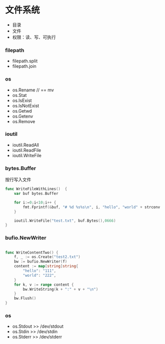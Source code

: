 # 文件系统

- 目录
- 文件
- 权限：读、写、可执行


### filepath

- filepath.split
- filepath.join

### os

- os.Rename // == mv
- os.Stat
- os.IsExist
- os.IsNotExist
- os.Getwd
- os.Getenv
- os.Remove

### ioutil

- ioutil.ReadAll
- ioutil.ReadFile
- ioutil.WriteFile


### bytes.Buffer


按行写入文件

``` go 
func WriteFileWithLines()  {
	var buf bytes.Buffer

	for i:=0;i<10;i++ {
		fmt.Fprintf(&buf, "# %d %s%s\n", i, "hello", "world" + strconv.Itoa(i))
	}

	ioutil.WriteFile("test.txt", buf.Bytes(),0666)
}
```

### bufio.NewWriter

```go

func WriteContentTwo() {
	f, _ := os.Create("test2.txt")
	bw := bufio.NewWriter(f)
	content := map[string]string{
		"hello": "111",
		"world": "222",
	}
	for k, v := range content {
		bw.WriteString(k + ":" + v + "\n")
	}
	bw.Flush()
} 

```

### os

- os.Stdout >> /dev/stdout
- os.Stdin >> /dev/stdin
- os.Stderr >> /dev/stderr

